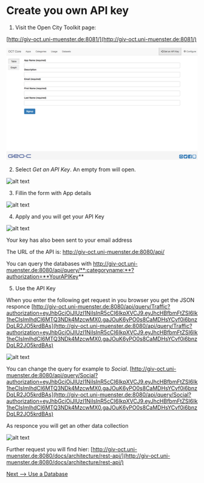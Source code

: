 


# Create you own API key



1. Visit the Open City Toolkit page: 

[http://giv-oct.uni-muenster.de:8081/](http://giv-oct.uni-muenster.de:8081/)

![alt text](https://github.com/geo-c/OCT-Core-Docs/blob/master/docs/tutorial/1_AppKeyFigures/GetAPIKeyForm1.png "Main Page Apps")


2. Select *Get an API Key*. An empty from will open.  

![alt text](https://raw.githubusercontent.com/geo-c/OCT-Core-Docs/master/docs/tutorial/1_AppKey/1_AppKeyFigures/GetAPIKeyForm1.png "Empty Form")

3. Fillin the form with App details

![alt text](https://raw.githubusercontent.com/geo-c/OCT-Core-Docs/master/docs/tutorial/1_AppKey/1_AppKeyFigures/GetAPIKeyForm2.png "Sample Form")

4. Apply and you will get your API Key 


![alt text](https://raw.githubusercontent.com/geo-c/OCT-Core-Docs/master/docs/tutorial/1_AppKey/1_AppKeyFigures/GetAPIKeyForm3.png "Sample API Key")


Your key has also been sent to your email address

The URL of the API is: http://giv-oct.uni-muenster.de:8080/api/

You can query the databases with http://giv-oct.uni-muenster.de:8080/api/query/**:categoryname:**?authorization=**YourAPIKey**


5. Use the API Key 


When you enter the following get request in you browser you get the JSON responce 
[http://giv-oct.uni-muenster.de:8080/api/query/Traffic?authorization=eyJhbGciOiJIUzI1NiIsInR5cCI6IkpXVCJ9.eyJhcHBfbmFtZSI6Ik1heCIsImlhdCI6MTQ3NDk4MzcwMX0.gaJOuK6yPO0s8CaMDHsYCvf0i6bnzDqLR2JO5krdBAs](http://giv-oct.uni-muenster.de:8080/api/query/Traffic?authorization=eyJhbGciOiJIUzI1NiIsInR5cCI6IkpXVCJ9.eyJhcHBfbmFtZSI6Ik1heCIsImlhdCI6MTQ3NDk4MzcwMX0.gaJOuK6yPO0s8CaMDHsYCvf0i6bnzDqLR2JO5krdBAs)

![alt text](http://giv-oct.uni-muenster.de:8080/docs/tutorial/1_AppKey/1_AppKeyFigures/GetAPIKeyUseKey.png "JSON Request Traffic")

You can change the query for example to *Social*.
[http://giv-oct.uni-muenster.de:8080/api/query/Social?authorization=eyJhbGciOiJIUzI1NiIsInR5cCI6IkpXVCJ9.eyJhcHBfbmFtZSI6Ik1heCIsImlhdCI6MTQ3NDk4MzcwMX0.gaJOuK6yPO0s8CaMDHsYCvf0i6bnzDqLR2JO5krdBAs](http://giv-oct.uni-muenster.de:8080/api/query/Social?authorization=eyJhbGciOiJIUzI1NiIsInR5cCI6IkpXVCJ9.eyJhcHBfbmFtZSI6Ik1heCIsImlhdCI6MTQ3NDk4MzcwMX0.gaJOuK6yPO0s8CaMDHsYCvf0i6bnzDqLR2JO5krdBAs)

As responce you will get an other data collection

![alt text](https://raw.githubusercontent.com/geo-c/OCT-Core-Docs/master/docs/tutorial/1_AppKey/1_AppKeyFigures/GetAPIKeyUseKeyQuerySocialSmal.png "JSON Request Social")






Further request you will find hier: [http://giv-oct.uni-muenster.de:8080/docs/architecture/rest-api/](http://giv-oct.uni-muenster.de:8080/docs/architecture/rest-api/)



 [Next --> Use a Database](http://giv-oct.uni-muenster.de:8080/docs/tutorial/2_DatabaseJson/)
